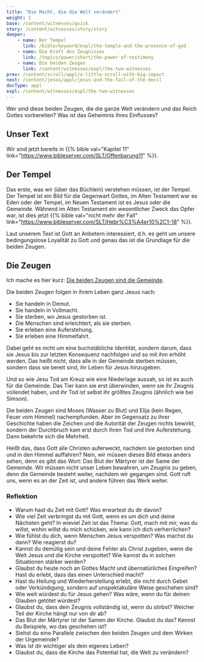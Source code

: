 ```yaml
---
title: "Die Macht, die die Welt verändert"
weight: 1
base: /content/witnesses/quick
story: /content/witnesses/story/story
deeper:
    - name: Der Tempel
      link: /bible/keyword/expl/the-temple-and-the-presence-of-god
    - name: Die Kraft des Zeugnisses
      link: /topics/power/short/the-power-of-testimony
    - name: Die beiden Zeugen
      link: /content/witnesses/expl/the-two-witnesses
prev: /content/scroll/appl/a-little-scroll-with-big-impact
next: /content/jesus/appl/jesus-and-the-fall-of-the-devil
docType: appl
expl: /content/witnesses/expl/the-two-witnesses
---
```


Wer sind diese beiden Zeugen, die die ganze Welt verändern und das Reich Gottes vorbereiten? Was ist das Geheimnis ihres Einflusses?

## Unser Text

<a name="33c1"></a>
Wir sind jetzt bereits in {{% bible val="Kapitel 11" link="https://www.bibleserver.com/SLT/Offenbarung11" %}}.

## Der Tempel

<a name="f910"></a>
Das erste, was wir (über das Büchlein) verstehen müssen, ist der Tempel. Der Tempel ist ein Bild für die Gegenwart Gottes, im Alten Testament war es Eden oder der Tempel, im Neuen Testament ist es Jesus oder die Gemeinde. Während im Alten Testament ein wesentlicher Zweck das Opfer war, ist dies jetzt {{% bible val="nicht mehr der Fall" link="https://www.bibleserver.com/SLT/Hebr%C3%A4er10%2C1-18" %}}.

Laut unserem Text ist Gott an Anbetern interessiert, d.h. es geht um unsere bedingungslose Loyalität zu Gott und genau das ist die Grundlage für die beiden Zeugen.

## Die Zeugen

<a name="3f6b"></a>
Ich mache es hier kurz: [Die beiden Zeugen sind die Gemeinde](/content/witnesses/expl/the-two-witnesses).

Die beiden Zeugen folgen in ihrem Leben ganz Jesus nach:

- Sie handeln in Demut.
- Sie handeln in Vollmacht.
- Sie sterben, wo Jesus gestorben ist.
- Die Menschen sind erleichtert, als sie sterben.
- Sie erleben eine Auferstehung.
- Sie erleben eine Himmelfahrt.

Dabei geht es nicht um eine buchstäbliche Identität, sondern darum, dass sie Jesus bis zur letzten Konsequenz nachfolgen und so mit ihm erhöht werden. Das heißt nicht, dass alle in der Gemeinde sterben müssen, sondern dass sie bereit sind, ihr Leben für Jesus hinzugeben.

Und so wie Jesu Tod am Kreuz wie eine Niederlage aussah, so ist es auch für die Gemeinde. Das Tier kann sie erst überwinden, wenn sie ihr Zeugnis vollendet haben, und ihr Tod ist selbst ihr größtes Zeugnis (ähnlich wie bei Simson).

Die beiden Zeugen sind Moses (Wasser zu Blut) und Elija (kein Regen, Feuer vom Himmel) nachempfunden. Aber im Gegensatz zu ihrer Geschichte haben die Zeichen und die Autorität der Zeugen nichts bewirkt, sondern der Durchbruch kam erst durch ihren Tod und ihre Auferstehung. Dann bekehrte sich die Mehrheit.

Heißt das, dass Gott alle Christen auferweckt, nachdem sie gestorben sind und in den Himmel auffahren? Nein, wir müssen dieses Bild etwas anders sehen, denn es gibt das Wort: Das Blut der Märtyrer ist der Same der Gemeinde. Wir müssen nicht unser Leben bewahren, um Zeugnis zu geben, denn die Gemeinde besteht weiter, nachdem wir gegangen sind. Gott ruft uns, wenn es an der Zeit ist, und andere führen das Werk weiter.

### Reflektion

<a name="e32a"></a>
- Warum hast du Zeit mit Gott? Was erwartest du dir davon?
- Wie viel Zeit verbringst du mit Gott, wenn es um dich und deine Nächsten geht? In wieviel Zeit ist das Thema: Gott, mach mit mir, was du willst, wohin willst du mich schicken, wie kann ich dich verherrlichen?
- Wie fühlst du dich, wenn Menschen Jesus verspotten? Was machst du dann? Wie reagierst du?
- Kannst du demütig sein und deine Fehler als Christ zugeben, wenn die Welt Jesus und die Kirche verspottet? Wie kannst du in solchen Situationen stärker werden?
- Glaubst du heute noch an Gottes Macht und übernatürliches Eingreifen? Hast du erlebt, dass das einen Unterschied macht?
- Hast du Heilung und Wiederherstellung erlebt, die nicht durch Gebet oder Verkündigung, sondern auf unspektakuläre Weise geschehen sind?
- Wie weit würdest du für Jesus gehen? Was wäre, wenn du für deinen Glauben getötet würdest?
- Glaubst du, dass dein Zeugnis vollständig ist, wenn du stirbst? Welcher Teil der Kirche hängt nur von dir ab?
- Das Blut der Märtyrer ist der Samen der Kirche. Glaubst du das? Kennst du Beispiele, wo das geschehen ist?
- Siehst du eine Parallele zwischen den beiden Zeugen und dem Wirken der Urgemeinde?
- Was ist dir wichtiger als dein eigenes Leben?
- Glaubst du, dass die Kirche das Potential hat, die Welt zu verändern?
